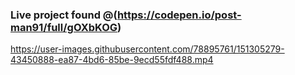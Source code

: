 ### Live project found @(https://codepen.io/post-man91/full/gOXbKOG)



https://user-images.githubusercontent.com/78895761/151305279-43450888-ea87-4bd6-85be-9ecd55fdf488.mp4

